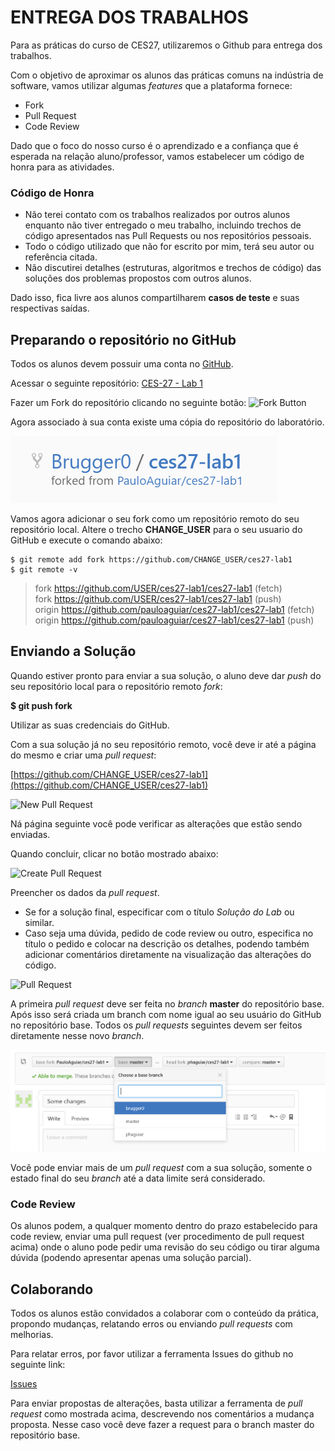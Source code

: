 # ENTREGA DOS TRABALHOS
Para as práticas do curso de CES27, utilizaremos o Github para entrega dos trabalhos.

Com o objetivo de aproximar os alunos das práticas comuns na indústria de software, vamos utilizar algumas *features* que a plataforma fornece:
 * Fork
 * Pull Request
 * Code Review 

Dado que o foco do nosso curso é o aprendizado e a confiança que é esperada na relação aluno/professor, vamos estabelecer um código de honra para as atividades.

### Código de Honra
 * Não terei contato com os trabalhos realizados por outros alunos enquanto não tiver entregado o meu trabalho, incluindo trechos de código apresentados nas Pull Requests ou nos repositórios pessoais.
 * Todo o código utilizado que não for escrito por mim, terá seu autor ou referência citada.
 * Não discutirei detalhes (estruturas, algoritmos e trechos de código) das soluções dos problemas propostos com outros alunos.
 
Dado isso, fica livre aos alunos compartilharem **casos de teste** e suas respectivas saídas.

## Preparando o repositório no GitHub

Todos os alunos devem possuir uma conta no [GitHub](https://github.com).

Acessar o seguinte repositório: [CES-27 - Lab 1](https://github.com/PauloAguiar/ces27-lab1)

Fazer um Fork do repositório clicando no seguinte botão: ![Fork Button](https://help.github.com/assets/images/help/repository/fork_button.jpg)

Agora associado à sua conta existe uma cópia do repositório do laboratório.

![Forked Repository](doc/forked-repo.PNG?raw=true)

Vamos agora adicionar o seu fork como um repositório remoto do seu repositório local. Altere o trecho **CHANGE_USER** para o seu usuario do GitHub e execute o comando abaixo:

```shell
$ git remote add fork https://github.com/CHANGE_USER/ces27-lab1
$ git remote -v
```
>fork   https://github.com/USER/ces27-lab1/ces27-lab1 (fetch)  
>fork   https://github.com/USER/ces27-lab1/ces27-lab1 (push)  
>origin https://github.com/pauloaguiar/ces27-lab1/ces27-lab1 (fetch)  
>origin https://github.com/pauloaguiar/ces27-lab1/ces27-lab1 (push)  

## Enviando a Solução

Quando estiver pronto para enviar a sua solução, o aluno deve dar *push* do seu repositório local para o repositório remoto *fork*:

**$ git push fork**

Utilizar as suas credenciais do GitHub.

Com a sua solução já no seu repositório remoto, você deve ir até a página do mesmo e criar uma *pull request*:

[https://github.com/CHANGE_USER/ces27-lab1](https://github.com/CHANGE_USER/ces27-lab1)

![New Pull Request](https://help.github.com/assets/images/help/pull_requests/pull-request-start-review-button.png)

Ná página seguinte você pode verificar as alterações que estão sendo enviadas.

Quando concluir, clicar no botão mostrado abaixo:

![Create Pull Request](https://help.github.com/assets/images/help/pull_requests/pull-request-click-to-create.png)

Preencher os dados da *pull request*.

 * Se for a solução final, especificar com o título *Solução do Lab* ou similar.
 * Caso seja uma dúvida, pedido de code review ou outro, especifica no título o pedido e colocar na descrição os detalhes, podendo também adicionar comentários diretamente na visualização das alterações do código.

![Pull Request](https://help.github.com/assets/images/help/pull_requests/pullrequest-description.png)

A primeira *pull request* deve ser feita no *branch* **master** do repositório base. Após isso será criada um branch com nome igual ao seu usuário do GitHub no repositório base. Todos os *pull requests* seguintes devem ser feitos diretamente nesse novo *branch*.

![Branches](doc/branches.PNG?raw=true)

Você pode enviar mais de um *pull request* com a sua solução, somente o estado final do seu *branch* até a data limite será considerado.

### Code Review

Os alunos podem, a qualquer momento dentro do prazo estabelecido para code review, enviar uma pull request (ver procedimento de pull request acima) onde o aluno pode pedir uma revisão do seu código ou tirar alguma dúvida (podendo apresentar apenas uma solução parcial).

## Colaborando

Todos os alunos estão convidados a colaborar com o conteúdo da prática, propondo mudanças, relatando erros ou enviando *pull requests* com melhorias.

Para relatar erros, por favor utilizar a ferramenta Issues do github no seguinte link:

[Issues](https://github.com/PauloAguiar/ces27-lab1/issues)

Para enviar propostas de alterações, basta utilizar a ferramenta de *pull request* como mostrada acima, descrevendo nos comentários a mudança proposta. Nesse caso você deve fazer a request para o branch master do repositório base.